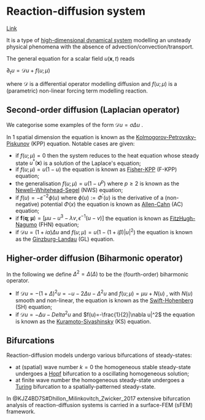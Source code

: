 # Reaction-diffusion system
[Link](https://en.wikipedia.org/wiki/Reaction%E2%80%93diffusion_system#)

It is a type of [high-dimensional dynamical system](HighDimensionalSystem.md) modelling an unsteady physical phenomena with the absence of advection/convection/transport.

The general equation for a scalar field $u(\boldsymbol{x},t)$ reads

$\partial_t u = \mathcal{D}u + f(u;\mu)$

where $\mathcal{D}$ is a differential operator modelling diffusion and $f(u;\mu)$ is a (parametric) non-linear forcing term modelling reaction.

## Second-order diffusion (Laplacian operator)

We categorise some examples of the form $\mathcal{D}u=\sigma\Delta u$ .

In $1$ spatial dimension the equation is known as the [Kolmogorov-Petrovsky-Piskunov](KPPequation.md) (KPP) equation. Notable cases are given:
* if $f(u;\mu)=0$ then the system reduces to the heat equation whose steady state $u^{* }(\boldsymbol{x})$ is a solution of the Laplace's equation;
* if $f(u;\mu)=u(1-u)$ the equation is known as [Fisher-KPP](F-KPPequation.md) (F-KPP) equation;
* the generalisation $f(u;\mu)=u(1-u^p)$ where $p\geq2$ is known as the [Newell–Whitehead-Segel](NWSequation.md) (NWS) equation; 
* if $f(u)=-\varepsilon^{-2}\phi(u)$ where $\phi(u):=\Phi^{'}(u)$ is the derivative of a (non-negative) potential $\Phi(x)$ the equation is known as [Allen-Cahn](ACequation.md) (AC) equation;
* if $\boldsymbol{f}(\boldsymbol{q};\boldsymbol{\mu})=[\mu u - u^3 -\lambda v, \epsilon^{-1}(u-v)]$ the equation is known as [FitzHugh-Nagumo](FHNequation.md) (FHN) equation;
* if $\mathcal{D}u = (1+i\alpha)\Delta u$ and $f(u;\mu)=u(1-(1+i\beta)|u|^2)$ the equation is known as the [Ginzburg-Landau](GLequation.md) (GL) equation.

## Higher-order diffusion (Biharmonic operator) 

In the following we define $\Delta^2 = \Delta(\Delta)$ to be the (fourth-order) biharmonic operator.

* If $\mathcal{D}u = -(1+\Delta)^2 u = -u -2\Delta u - \Delta^2 u$ and $f(u;\mu)=\mu u + N(u)$ , with $N(u)$ smooth and non-linear, the equation is known as the [Swift-Hohenberg](SHequation.md) (SH) equation;
* if $\mathcal{D}u = -\Delta u - Delta^2 u$ and $f(u)=-\frac{1}{2}|\nabla u|^2$ the equation is known as the [Kuramoto-Sivashinsky](KSequation.md) (KS) equation.

## Bifurcations 

Reaction-diffusion models undergo various bifurcations of steady-states:
* at (spatial) wave number $k=0$ the homogeneous stable steady-state undergoes a [Hopf](HopfBifurcation.md) bifurcation to a oscillating homogeneous solution;
* at finite wave number the homogeneous steady-state undergoes a [Turing](TuringBifurcation.md) bifurcation to a spatially-patterned steady-state.

In @KJZ4BD7S#Dhillon_Milinkovitch_Zwicker_2017 extensive bifurcation analysis of reaction-diffusion systems is carried in a surface-FEM (sFEM) framework.
